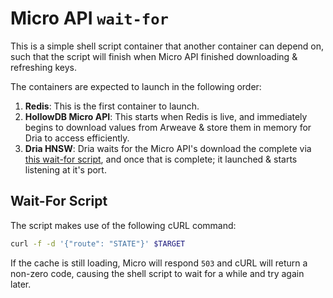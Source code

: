 # Micro API `wait-for`

This is a simple shell script container that another container can depend on, such that the script will finish when Micro API finished downloading & refreshing keys.

The containers are expected to launch in the following order:

1. **Redis**: This is the first container to launch.
2. **HollowDB Micro API**: This starts when Redis is live, and immediately begins to download values from Arweave & store them in memory for Dria to access efficiently.
3. **Dria HNSW**: Dria waits for the Micro API's download the complete via [this wait-for script](./wait.sh), and once that is complete; it launched & starts listening at it's port.

## Wait-For Script

The script makes use of the following cURL command:

```sh
curl -f -d '{"route": "STATE"}' $TARGET
```

If the cache is still loading, Micro will respond `503` and cURL will return a non-zero code, causing the shell script to wait for a while and try again later.

